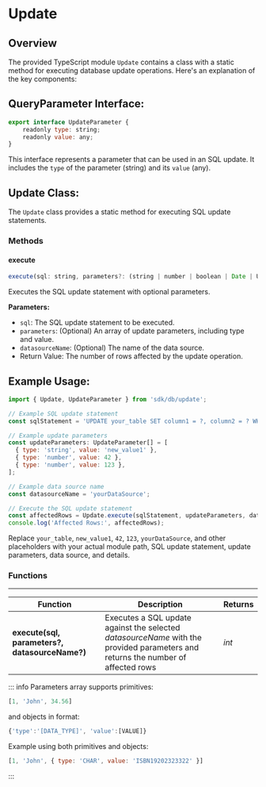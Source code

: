 # Update

## Overview

The provided TypeScript module `Update` contains a class with a static method for executing database update operations. Here's an explanation of the key components:

## QueryParameter Interface:

```javascript
export interface UpdateParameter {
	readonly type: string;
	readonly value: any;
}
```

This interface represents a parameter that can be used in an SQL update. It includes the `type` of the parameter (string) and its `value` (any).


## Update Class:

The `Update` class provides a static method for executing SQL update statements.

### Methods

#### execute

```javascript
execute(sql: string, parameters?: (string | number | boolean | Date | UpdateParameter)[], datasourceName?: string): number
```

Executes the SQL update statement with optional parameters.

**Parameters:**

* `sql`: The SQL update statement to be executed.
* `parameters`: (Optional) An array of update parameters, including type and value.
* `datasourceName`: (Optional) The name of the data source.
* Return Value: The number of rows affected by the update operation.

## Example Usage:

```javascript
import { Update, UpdateParameter } from 'sdk/db/update';

// Example SQL update statement
const sqlStatement = 'UPDATE your_table SET column1 = ?, column2 = ? WHERE id = ?';

// Example update parameters
const updateParameters: UpdateParameter[] = [
  { type: 'string', value: 'new_value1' },
  { type: 'number', value: 42 },
  { type: 'number', value: 123 },
];

// Example data source name
const datasourceName = 'yourDataSource';

// Execute the SQL update statement
const affectedRows = Update.execute(sqlStatement, updateParameters, datasourceName);
console.log('Affected Rows:', affectedRows);
```

Replace `your_table`, `new_value1`, `42`, `123`, `yourDataSource`, and other placeholders with your actual module path, SQL update statement, update parameters, data source, and details.

### Functions

---

Function     | Description | Returns
------------ | ----------- | --------
**execute(sql, parameters?, datasourceName?)**   | Executes a SQL update against the selected *datasourceName* with the provided parameters and returns the number of affected rows | *int*

::: info
Parameters array supports primitives:

```javascript
[1, 'John', 34.56]
```

and objects in format:
```javascript
{'type':'[DATA_TYPE]', 'value':[VALUE]}
```

Example using both primitives and objects:

```javascript
[1, 'John', { type: 'CHAR', value: 'ISBN19202323322' }]
```
:::
